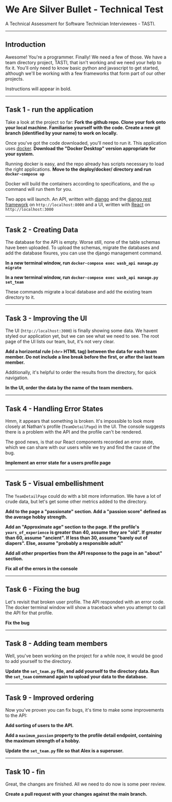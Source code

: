 # We Are Silver Bullet - Technical Test

A Technical Assessment for Software Technician Interviewees - TASTI.

---

Introduction
---

Awesome! You're a programmer. Finally! We need a few of those. We have a team directory project, TASTI, that isn't working and we need your help to fix it. You'll only need to know basic python and javascript to get started, although we'll be working with a few frameworks that form part of our other projects.

Instructions will appear in bold.

---

Task 1 - run the application
---
Take a look at the project so far: **Fork the github repo. Clone your fork onto your local machine. Familiarise yourself with the code. Create a new git branch (identified by your name) to work on locally.**

Once you've got the code downloaded, you'll need to run it. This application uses [docker](https://www.docker.com/get-started).
**Download the "Docker Desktop" version appropriate for your system.**

Running docker is easy, and the repo already has scripts necessary to load the right applications.
**Move to the deploy/docker/ directory and run `docker-compose up`**

Docker will build the containers according to specifications, and the `up` command will run them for you.

Two apps will launch. An API, written with [django](https://www.djangoproject.com/) and the [django rest framework](https://www.django-rest-framework.org/) on `http://localhost:8000` and a UI, written with [React](https://reactjs.org/) on `http://localhost:3000`


---

Task 2 - Creating Data
---

The database for the API is empty. Worse still, none of the table schemas have been uploaded. To upload the schemas, migrate the databases and add the database fixures, you can use the django management command.

**In a new terminal window, run `docker-compose exec wasb_api manage.py migrate`**

**In a new terminal window, run `docker-compose exec wasb_api manage.py set_team`**

These commands migrate a local database and add the existing team directory to it.

---

Task 3 - Improving the UI
---

The UI (`http://localhost:3000`) is finally showing some data. We havent styled our application yet, but we can see what we need to see.
The root page of the UI lists our team, but, it's not very clear.

**Add a horizontal rule (`<hr>` HTML tag) between the data for each team member. Do not include a line break before the first, or after the last team member.**

Additionally, it's helpful to order the results from the directory, for quick navigation.

**In the UI, order the data by the name of the team members.**

---

Task 4 - Handling Error States
---


Hmm, it appears that something is broken. It's impossible to look more closely at Nathan's profile (`TeamDetailPage`) in the UI. The console suggests there is a problem with the API and the profile can't be rendered.

The good news, is that our React components recorded an error state, which we can share with our users while we try and find the cause of the bug.

**Implement an error state for a users profile page**

---

Task 5 - Visual embellishment
---

The `TeamDetailPage` could do with a bit more information. We have a lot of crude data, but let's get some other metrics added to the directory. 

**Add to the page a "passionate" section. Add a "passion score" defined as the average hobby strength.**

**Add an "Approximate age" section to the page. If the profile's `years_of_experience` is greater than 40, assume they are "old". If greater than 60, assume "ancient". If less than 30, assume "barely out of diapers". Else, assume "probably a responsible adult"**

**Add all other properties from the API response to the page in an "about" section.**

**Fix all of the errors in the console**

---

Task 6 - Fixing the bug
---

Let's revisit that broken user profile. The API responded with an error code. The docker terminal window will show a traceback when you attempt to call the API for that profile.

**Fix the bug**

---

Task 8 - Adding team members
---

Well, you've been working on the project for a while now, it would be good to add yourself to the directory.

**Update the `set_team.py` file, and add yourself to the directory data. Run the `set_team` command again to upload your data to the database.**

---

Task 9 - Improved ordering
---

Now you've proven you can fix bugs, it's time to make some improvements to the API:

**Add sorting of users to the API.**

**Add a `maximum_passion` property to the profile detail endpoint, containing the maximum strength of a hobby.**

**Update the `set_team.py` file so that Alex is a superuser.**

---

Task 10 - fin
---

Great, the changes are finished. All we need to do now is some peer review. 

**Create a pull request with your changes against the main branch.**
